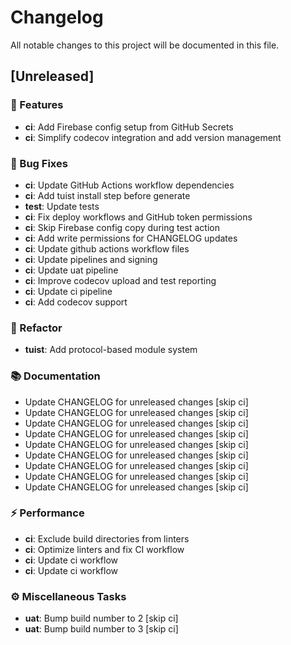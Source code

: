 # Changelog

All notable changes to this project will be documented in this file.

## [Unreleased]

### 🚀 Features

- **ci**: Add Firebase config setup from GitHub Secrets
- **ci**: Simplify codecov integration and add version management

### 🐛 Bug Fixes

- **ci**: Update GitHub Actions workflow dependencies
- **ci**: Add tuist install step before generate
- **test**: Update tests
- **ci**: Fix deploy workflows and GitHub token permissions
- **ci**: Skip Firebase config copy during test action
- **ci**: Add write permissions for CHANGELOG updates
- **ci**: Update github actions workflow files
- **ci**: Update pipelines and signing
- **ci**: Update uat pipeline
- **ci**: Improve codecov upload and test reporting
- **ci**: Update ci pipeline
- **ci**: Add codecov support

### 🚜 Refactor

- **tuist**: Add protocol-based module system

### 📚 Documentation

- Update CHANGELOG for unreleased changes [skip ci]
- Update CHANGELOG for unreleased changes [skip ci]
- Update CHANGELOG for unreleased changes [skip ci]
- Update CHANGELOG for unreleased changes [skip ci]
- Update CHANGELOG for unreleased changes [skip ci]
- Update CHANGELOG for unreleased changes [skip ci]
- Update CHANGELOG for unreleased changes [skip ci]
- Update CHANGELOG for unreleased changes [skip ci]
- Update CHANGELOG for unreleased changes [skip ci]

### ⚡ Performance

- **ci**: Exclude build directories from linters
- **ci**: Optimize linters and fix CI workflow
- **ci**: Update ci workflow
- **ci**: Update ci workflow

### ⚙️ Miscellaneous Tasks

- **uat**: Bump build number to 2 [skip ci]
- **uat**: Bump build number to 3 [skip ci]

<!-- generated by git-cliff -->
